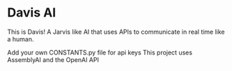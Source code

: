 # Davis AI
This is Davis! A Jarvis like AI that uses APIs to communicate in real time like a human.

Add your own CONSTANTS.py file for api keys
This project uses AssemblyAI and the OpenAI API

